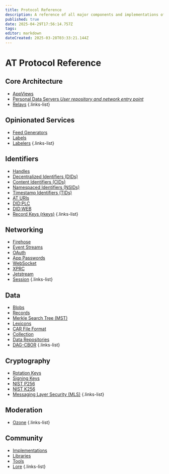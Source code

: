 ```yaml
---
title: Protocol Reference
description: A reference of all major components and implementations of ATProto
published: true
date: 2025-04-29T17:56:14.757Z
tags: 
editor: markdown
dateCreated: 2025-03-28T03:33:21.144Z
---
```


# AT Protocol Reference

## Core Architecture

- [AppViews](/en/wiki/reference/core-architecture/appview)
- [Personal Data Servers *User repository and network entry point*](/en/wiki/reference/core-architecture/pds)
- [Relays](/en/wiki/reference/core-architecture/relay) 
{.links-list}

## Opinionated Services
- [Feed Generators](/en/wiki/reference/opinionated-services/feed-generators)
- [Labels](/en/wiki/reference/opinionated-services/labels)
- [Labelers](/en/wiki/reference/opinionated-services/labelers)
{.links-list}

## Identifiers
- [Handles](/en/wiki/reference/identifiers/handles)
- [Decentralized Identifiers (DIDs)](/en/wiki/reference/identifiers/did)
- [Content Identifiers (CIDs)](/en/wiki/reference/identifiers/cid)
- [Namespaced Identifiers (NSIDs)](/en/wiki/reference/identifiers/nsid)
- [Timestamp Identifiers (TIDs)](/en/wiki/reference/identifiers/tid)
- [AT URIs](/en/wiki/reference/identifiers/at-uri)
- [DID:PLC](/en/wiki/reference/identifiers/did-plc)
- [DID:WEB](/en/wiki/reference/identifiers/did-web)
- [Record Keys (rkeys)](/en/wiki/reference/identifiers/rkey)
{.links-list}

## Networking
- [Firehose](/en/wiki/reference/networking/firehose)
- [Event Streams](/en/wiki/reference/networking/event-stream)
- [OAuth](/en/wiki/reference/networking/oauth)
- [App Passwords](/en/wiki/reference/networking/app-passwords)
- [WebSocket](/en/wiki/reference/networking/websocket)
- [XPRC](/en/wiki/reference/networking/xprc)
- [Jetstream](/en/wiki/reference/networking/jetstream)
- [Session](/en/wiki/reference/networking/session)
{.links-list}

## Data
- [Blobs](/en/wiki/reference/data/blobs)
- [Records](/en/wiki/reference/data/records)
- [Merkle Search Tree (MST)](/en/wiki/reference/data/mst)
- [Lexicons](/en/wiki/reference/lexicons)
- [CAR File Format](/en/wiki/reference/data/car-files)
- [Collection](/en/wiki/reference/data/collection)
- [Data Repositories](/en/wiki/reference/data/data-repositories)
- [DAG-CBOR](/en/wiki/reference/data/dag-cbor)
{.links-list}


## Cryptography
- [Rotation Keys](/en/wiki/reference/cryptography/rotation-keys)
- [Signing Keys](/en/wiki/reference/cryptography/signing-keys)
- [NIST P256](/en/wiki/reference/cryptography/p256)
- [NIST K256](/en/wiki/reference/cryptography/k256)
- [Messaging Layer Security (MLS)](/en/wiki/reference/cryptography/mls)
{.links-list}

## Moderation
- [Ozone](/en/wiki/reference/moderation/ozone)
{.links-list}

## Community

- [Implementations](/en/wiki/reference/community/implementations)
- [Libraries](/en/wiki/reference/community/libraries)
- [Tools](/en/wiki/reference/community/tools)
- [Lore](/en/wiki/reference/community/lore)
{.links-list}
